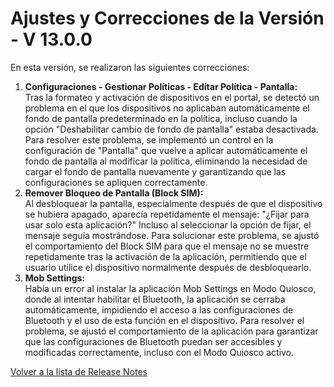 # Ajustes y Correcciones de la Versión - V 13.0.0

En esta versión, se realizaron las siguientes correcciones:

1. **Configuraciones - Gestionar Políticas - Editar Política - Pantalla:**\
   Tras la formateo y activación de dispositivos en el portal, se detectó un problema en el que los dispositivos no aplicaban automáticamente el fondo de pantalla predeterminado en la política, incluso cuando la opción "Deshabilitar cambio de fondo de pantalla" estaba desactivada. Para resolver este problema, se implementó un control en la configuración de "Pantalla" que vuelve a aplicar automáticamente el fondo de pantalla al modificar la política, eliminando la necesidad de cargar el fondo de pantalla nuevamente y garantizando que las configuraciones se apliquen correctamente.
2. **Remover Bloqueo de Pantalla (Block SIM):**\
   Al desbloquear la pantalla, especialmente después de que el dispositivo se hubiera apagado, aparecía repetidamente el mensaje: "¿Fijar para usar solo esta aplicación?" Incluso al seleccionar la opción de fijar, el mensaje seguía mostrándose. Para solucionar este problema, se ajustó el comportamiento del Block SIM para que el mensaje no se muestre repetidamente tras la activación de la aplicación, permitiendo que el usuario utilice el dispositivo normalmente después de desbloquearlo.
3. **Mob Settings:**\
   Había un error al instalar la aplicación Mob Settings en Modo Quiosco, donde al intentar habilitar el Bluetooth, la aplicación se cerraba automáticamente, impidiendo el acceso a las configuraciones de Bluetooth y el uso de esta función en el dispositivo. Para resolver el problema, se ajustó el comportamiento de la aplicación para garantizar que las configuraciones de Bluetooth puedan ser accesibles y modificadas correctamente, incluso con el Modo Quiosco activo.

[Volver a la lista de Release Notes](./)
